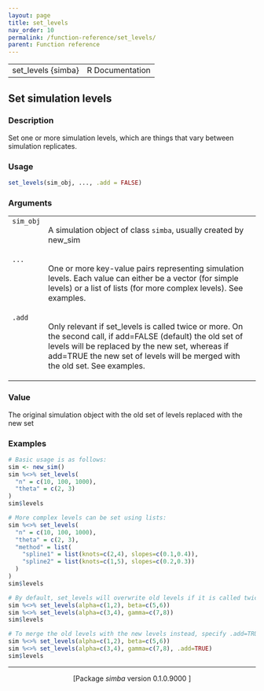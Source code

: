 ```yaml
---
layout: page
title: set_levels 
nav_order: 10 
permalink: /function-reference/set_levels/
parent: Function reference
---
```



<table width="100%" summary="page for set_levels {simba}"><tr><td>set_levels {simba}</td><td style="text-align: right;">R Documentation</td></tr></table>

<h2>Set simulation levels</h2>

<h3>Description</h3>

<p>Set one or more simulation levels, which are things that vary
between simulation replicates.
</p>


<h3>Usage</h3>

```R
set_levels(sim_obj, ..., .add = FALSE)
```


<h3>Arguments</h3>

<table summary="R argblock">
<tr valign="top"><td><span style='font-family:&quot;SFMono-Regular&quot;,Menlo,Consolas,Monospace; font-size:0.85em'>sim_obj</span></td>
<td>
<p>A simulation object of class <span style='font-family:&quot;SFMono-Regular&quot;,Menlo,Consolas,Monospace; font-size:0.85em'>simba</span>, usually created by
new_sim</p>
</td></tr>
<tr valign="top"><td><span style='font-family:&quot;SFMono-Regular&quot;,Menlo,Consolas,Monospace; font-size:0.85em'>...</span></td>
<td>
<p>One or more key-value pairs representing simulation levels. Each
value can either be a vector (for simple levels) or a list of lists (for
more complex levels). See examples.</p>
</td></tr>
<tr valign="top"><td><span style='font-family:&quot;SFMono-Regular&quot;,Menlo,Consolas,Monospace; font-size:0.85em'>.add</span></td>
<td>
<p>Only relevant if set_levels is called twice or more. On the
second call, if add=FALSE (default) the old set of levels will be
replaced by the new set, whereas if add=TRUE the new set of levels will
be merged with the old set. See examples.</p>
</td></tr>
</table>


<h3>Value</h3>

<p>The original simulation object with the old set of levels replaced
with the new set
</p>


<h3>Examples</h3>

```R
# Basic usage is as follows:
sim <- new_sim()
sim %<>% set_levels(
  "n" = c(10, 100, 1000),
  "theta" = c(2, 3)
)
sim$levels

# More complex levels can be set using lists:
sim %<>% set_levels(
  "n" = c(10, 100, 1000),
  "theta" = c(2, 3),
  "method" = list(
    "spline1" = list(knots=c(2,4), slopes=c(0.1,0.4)),
    "spline2" = list(knots=c(1,5), slopes=c(0.2,0.3))
  )
)
sim$levels

# By default, set_levels will overwrite old levels if it is called twice:
sim %<>% set_levels(alpha=c(1,2), beta=c(5,6))
sim %<>% set_levels(alpha=c(3,4), gamma=c(7,8))
sim$levels

# To merge the old levels with the new levels instead, specify .add=TRUE:
sim %<>% set_levels(alpha=c(1,2), beta=c(5,6))
sim %<>% set_levels(alpha=c(3,4), gamma=c(7,8), .add=TRUE)
sim$levels
```

<hr /><div style="text-align: center;">[Package <em>simba</em> version 0.1.0.9000 ]</div>
